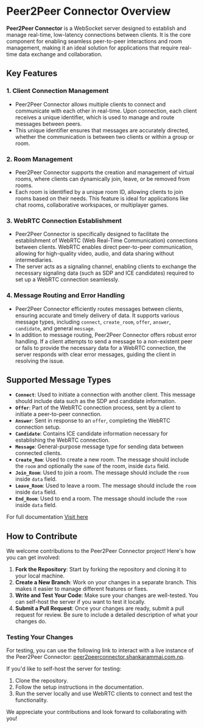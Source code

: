# Peer2Peer Connector Overview

**Peer2Peer Connector** is a WebSocket server designed to establish and manage real-time, low-latency connections between clients. It is the core component for enabling seamless peer-to-peer interactions and room management, making it an ideal solution for applications that require real-time data exchange and collaboration.

## Key Features

### 1. Client Connection Management
- Peer2Peer Connector allows multiple clients to connect and communicate with each other in real-time. Upon connection, each client receives a unique identifier, which is used to manage and route messages between peers.
- This unique identifier ensures that messages are accurately directed, whether the communication is between two clients or within a group or room.

### 2. Room Management
- Peer2Peer Connector supports the creation and management of virtual rooms, where clients can dynamically join, leave, or be removed from rooms.
- Each room is identified by a unique room ID, allowing clients to join rooms based on their needs. This feature is ideal for applications like chat rooms, collaborative workspaces, or multiplayer games.

### 3. WebRTC Connection Establishment
- Peer2Peer Connector is specifically designed to facilitate the establishment of WebRTC (Web Real-Time Communication) connections between clients. WebRTC enables direct peer-to-peer communication, allowing for high-quality video, audio, and data sharing without intermediaries.
- The server acts as a signaling channel, enabling clients to exchange the necessary signaling data (such as SDP and ICE candidates) required to set up a WebRTC connection seamlessly.

### 4. Message Routing and Error Handling
- Peer2Peer Connector efficiently routes messages between clients, ensuring accurate and timely delivery of data. It supports various message types, including `connect`, `create_room`, `offer`, `answer`, `candidate`, and general `message`.
- In addition to message routing, Peer2Peer Connector offers robust error handling. If a client attempts to send a message to a non-existent peer or fails to provide the necessary data for a WebRTC connection, the server responds with clear error messages, guiding the client in resolving the issue.

## Supported Message Types

- **`Connect`**: Used to initiate a connection with another client. This message should include data such as the SDP and candidate information.
- **`Offer`**: Part of the WebRTC connection process, sent by a client to initiate a peer-to-peer connection.
- **`Answer`**: Sent in response to an `offer`, completing the WebRTC connection setup.
- **`Candidate`**: Contains ICE candidate information necessary for establishing the WebRTC connection.
- **`Message`**: General-purpose message type for sending data between connected clients.
- **`Create_Rom`**: Used to create a new room. The message should include the `room` and optionally the `name` of the room, inside `data` field.
- **`Join_Room`**: Used to join a room. The message should include the `room` inside `data` field.
- **`Leave_Room`**: Used to leave a room. The message should include the `room` inside `data` field.
- **`End_Room`**: Used to end a room. The message should include the `room` inside `data` field.

For full documentation [Visit here](http://peer2peerconnector.shankarammai.com.np "Visit here") 


## How to Contribute

We welcome contributions to the Peer2Peer Connector project! Here's how you can get involved:

1. **Fork the Repository**: Start by forking the repository and cloning it to your local machine.
2. **Create a New Branch**: Work on your changes in a separate branch. This makes it easier to manage different features or fixes.
3. **Write and Test Your Code**: Make sure your changes are well-tested. You can self-host the server if you want to test it locally.
4. **Submit a Pull Request**: Once your changes are ready, submit a pull request for review. Be sure to include a detailed description of what your changes do.

### Testing Your Changes

For testing, you can use the following link to interact with a live instance of the Peer2Peer Connector: [peer2peerconnector.shankarammai.com.np](https://peer2peerconnector.shankarammai.com.np).

If you'd like to self-host the server for testing:

1. Clone the repository.
2. Follow the setup instructions in the documentation.
3. Run the server locally and use WebRTC clients to connect and test the functionality.

We appreciate your contributions and look forward to collaborating with you!

